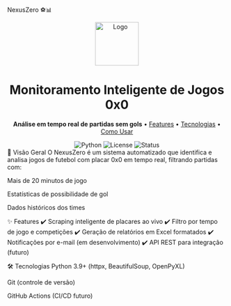 NexusZero ⚽📊
<div align="center"> <img src="https://img.icons8.com/color/96/000000/football.png" alt="Logo" width="100"/> <h1>Monitoramento Inteligente de Jogos 0x0</h1> <p> <strong>Análise em tempo real de partidas sem gols</strong> • <a href="#-features">Features</a> • <a href="#-tecnologias">Tecnologias</a> • <a href="#-como-usar">Como Usar</a> </p> <div> <img src="https://img.shields.io/badge/Python-3.9+-blue?logo=python" alt="Python"/> <img src="https://img.shields.io/badge/License-MIT-green" alt="License"/> <img src="https://img.shields.io/badge/Status-Production-brightgreen" alt="Status"/> </div> </div>
📌 Visão Geral
O NexusZero é um sistema automatizado que identifica e analisa jogos de futebol com placar 0x0 em tempo real, filtrando partidas com:

Mais de 20 minutos de jogo

Estatísticas de possibilidade de gol

Dados históricos dos times

✨ Features
✔️ Scraping inteligente de placares ao vivo
✔️ Filtro por tempo de jogo e competições
✔️ Geração de relatórios em Excel formatados
✔️ Notificações por e-mail (em desenvolvimento)
✔️ API REST para integração (futuro)

🛠 Tecnologias
Python 3.9+ (httpx, BeautifulSoup, OpenPyXL)

Git (controle de versão)

GitHub Actions (CI/CD futuro)